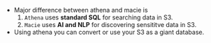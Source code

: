 * Major difference between athena and macie is
  1. `Athena` uses **standard SQL** for searching data in S3.
  2.  `Macie` uses **AI and NLP** for discovering sensititve data in S3.
* Using athena you can convert or use your S3 as a giant database.
